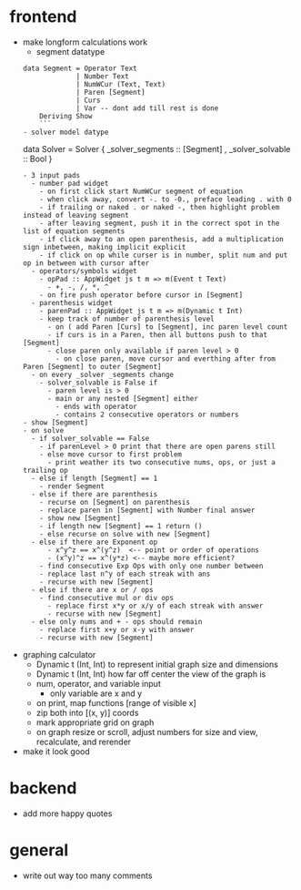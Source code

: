 # frontend
- make longform calculations work
  - segment datatype
  ```
  data Segment = Operator Text
               | Number Text
               | NumWCur (Text, Text)
               | Paren [Segment]
               | Curs
               | Var -- dont add till rest is done
      Deriving Show 
      ```
  - solver model datype
  ```
  data Solver = 
    Solver {
      _solver_segments :: [Segment]
    , _solver_solvable :: Bool 
    }
  ```
  - 3 input pads
    - number pad widget
      - on first click start NumWCur segment of equation
      - when click away, convert -. to -0., preface leading . with 0
      - if trailing or naked . or naked -, then highlight problem instead of leaving segment
      - after leaving segment, push it in the correct spot in the list of equation segments
      - if click away to an open parenthesis, add a multiplication sign inbetween, making implicit explicit
      - if click on op while curser is in number, split num and put op in between with cursor after
    - operators/symbols widget
      - opPad :: AppWidget js t m => m(Event t Text)
        - +, -, /, *, ^
      - on fire push operator before cursor in [Segment] 
    - parenthesis widget
      - parenPad :: AppWidget js t m => m(Dynamic t Int)
      - keep track of number of parenthesis level
        - on ( add Paren [Curs] to [Segment], inc paren level count
        - if curs is in a Paren, then all buttons push to that [Segment]
        - close paren only available if paren level > 0
          - on close paren, move cursor and everthing after from Paren [Segment] to outer [Segment]
    - on every _solver _segments change
      - solver_solvable is False if
        - paren level is > 0
        - main or any nested [Segment] either
          - ends with operator
          - contains 2 consecutive operators or numbers
  - show [Segment]
  - on solve
    - if solver_solvable == False
      - if parenLevel > 0 print that there are open parens still
      - else move cursor to first problem
        - print weather its two consecutive nums, ops, or just a trailing op
    - else if length [Segment] == 1
      - render Segment
    - else if there are parenthesis
      - recurse on [Segment] on parenthesis
      - replace paren in [Segment] with Number final answer
      - show new [Segment]
      - if length new [Segment] == 1 return ()
      - else recurse on solve with new [Segment]
    - else if there are Exponent op
        - x^y^z == x^(y^z)  <-- point or order of operations
        - (x^y)^z == x^(y*z) <-- maybe more efficient?
      - find consecutive Exp Ops with only one number between
      - replace last n^y of each streak with ans
      - recurse with new [Segment]
    - else if there are x or / ops
      - find consecutive mul or div ops
        - replace first x*y or x/y of each streak with answer
        - recurse with new [Segment]
    - else only nums and + - ops should remain
      - replace first x+y or x-y with answer
      - recurse with new [Segment]
- graphing calculator
  - Dynamic t (Int, Int) to represent initial graph size and dimensions
  - Dynamic t (Int, Int) how far off center the view of the graph is
  - num, operator, and variable input
    - only variable are x and y
  - on print, map functions [range of visible x]
  - zip both into [(x, y)] coords
  - mark appropriate grid on graph
  - on graph resize or scroll, adjust numbers for size and view, recalculate, and rerender
- make it look good
            
# backend
- add more happy quotes
# general
- write out way too many comments
